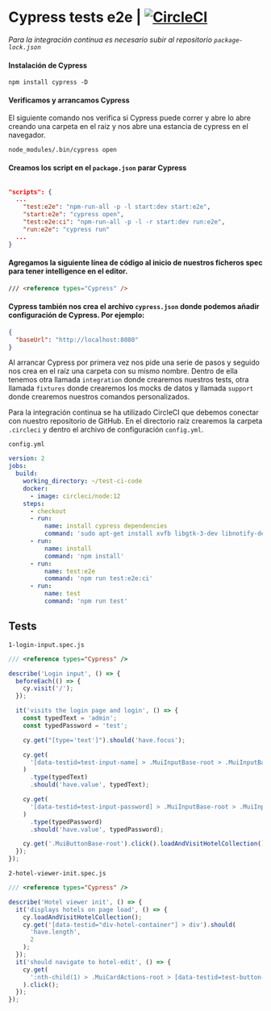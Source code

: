 # Cypress tests e2e | [![CircleCI](https://circleci.com/gh/juanpms2/9_React_Testing_Exercise.svg?style=svg)](https://circleci.com/gh/juanpms2/9_React_Testing_Exercise/tree/master)

_Para la integración continua es necesario subir al repositorio `package-lock.json`_

#### Instalación de Cypress

`npm install cypress -D`

#### Verificamos y arrancamos Cypress

El siguiente comando nos verifica si Cypress puede correr y abre lo abre creando una carpeta en el raiz y nos abre una estancia de cypress en el navegador.

`node_modules/.bin/cypress open`

#### Creamos los script en el `package.json` parar Cypress

```json

"scripts": {
  ...
    "test:e2e": "npm-run-all -p -l start:dev start:e2e",
    "start:e2e": "cypress open",
    "test:e2e:ci": "npm-run-all -p -l -r start:dev run:e2e",
    "run:e2e": "cypress run"
  ...
}

```

#### Agregamos la siguiente línea de código al inicio de nuestros ficheros spec para tener intelligence en el editor.

```html
/// <reference types="Cypress" />
```

#### Cypress también nos crea el archivo `cypress.json` donde podemos añadir configuración de Cypress. Por ejemplo:

```json
{
  "baseUrl": "http://localhost:8080"
}
```

Al arrancar Cypress por primera vez nos pide una serie de pasos y seguido nos crea en el raíz una carpeta con su mismo nombre. Dentro de ella tenemos otra llamada `integration` donde crearemos nuestros tests, otra llamada `fixtures` donde crearemos los mocks de datos y llamada `support` donde crearemos nuestros comandos personalizados.

Para la integración continua se ha utilizado CircleCI que debemos conectar con nuestro repositorio de GitHub. En el directorio raíz crearemos la carpeta `.circleci` y dentro el archivo de configuración `config.yml`.

`config.yml`

```yml
version: 2
jobs:
  build:
    working_directory: ~/test-ci-code
    docker:
      - image: circleci/node:12
    steps:
      - checkout
      - run:
          name: install cypress dependencies
          command: 'sudo apt-get install xvfb libgtk-3-dev libnotify-dev libgconf-2-4 libnss3 libxss1 libasound2'
      - run:
          name: install
          command: 'npm install'
      - run:
          name: test:e2e
          command: 'npm run test:e2e:ci'
      - run:
          name: test
          command: 'npm run test'
```

## Tests

`1-login-input.spec.js`

```typescript
/// <reference types="Cypress" />

describe('Login input', () => {
  beforeEach(() => {
    cy.visit('/');
  });

  it('visits the login page and login', () => {
    const typedText = 'admin';
    const typedPassword = 'test';

    cy.get("[type='text']").should('have.focus');

    cy.get(
      '[data-testid=test-input-name] > .MuiInputBase-root > .MuiInputBase-input'
    )
      .type(typedText)
      .should('have.value', typedText);

    cy.get(
      '[data-testid=test-input-password] > .MuiInputBase-root > .MuiInputBase-input'
    )
      .type(typedPassword)
      .should('have.value', typedPassword);

    cy.get('.MuiButtonBase-root').click().loadAndVisitHotelCollection();
  });
});
```

`2-hotel-viewer-init.spec.js`

```typescript
/// <reference types="Cypress" />

describe('Hotel viewer init', () => {
  it('displays hotels on page load', () => {
    cy.loadAndVisitHotelCollection();
    cy.get('[data-testid="div-hotel-container"] > div').should(
      'have.length',
      2
    );
  });
  it('should navigate to hotel-edit', () => {
    cy.get(
      ':nth-child(1) > .MuiCardActions-root > [data-testid=test-button-editHotel]'
    ).click();
  });
});
```
